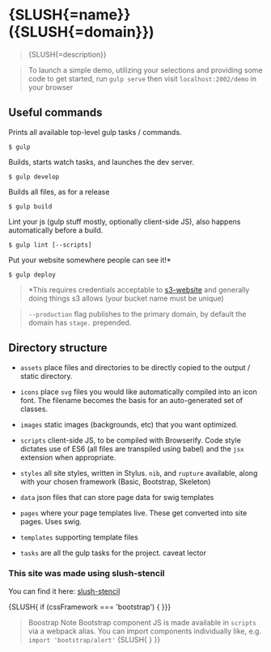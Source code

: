 # {SLUSH{=name}} ({SLUSH{=domain}})

> {SLUSH{=description}}

> To launch a simple demo, utilizing your selections and providing some code
  to get started, run `gulp serve` then visit `localhost:2002/demo` in your browser

## Useful commands

Prints all available top-level gulp tasks / commands.

```shell
$ gulp
```

Builds, starts watch tasks, and launches the dev server.

```shell
$ gulp develop
```

Builds all files, as for a release

```shell
$ gulp build
```

Lint your js (gulp stuff mostly, optionally client-side JS),
also happens automatically before a build.

```shell
$ gulp lint [--scripts]
```

Put your website somewhere people can see it!*

```shell
$ gulp deploy
```

> *This requires credentials acceptable to [s3-website](https://github.com/klaemo/s3-website)
  and generally doing things s3 allows (your bucket name must be unique)

> `--production` flag publishes to the primary domain, by default the domain has
  `stage.` prepended.

## Directory structure

* `assets` place files and directories to be directly copied to the output /
  static directory.

* `icons` place `svg` files you would like automatically compiled into an icon
  font. The filename becomes the basis for an auto-generated set of classes.

* `images` static images (backgrounds, etc) that you want optimized.

* `scripts` client-side JS, to be compiled with Browserify. Code style dictates
  use of ES6 (all files are transpiled using babel) and the `jsx` extension
  when appropriate.

* `styles` all site styles, written in Stylus. `nib`, and `rupture` available,
  along with your chosen framework (Basic, Bootstrap, Skeleton)

* `data` json files that can store page data for swig templates

* `pages` where your page templates live. These get converted into site pages. Uses swig.

* `templates` supporting template files

* `tasks` are all the gulp tasks for the project. caveat lector

### This site was made using slush-stencil

You can find it here: [slush-stencil](http://ronik-design.github.io/slush-stencil/)

{SLUSH{ if (cssFramework === 'bootstrap') { }}}
> Boostrap Note
  Bootstrap component JS is made available in `scripts` via a webpack alias.
  You can import components individually like, e.g. `import 'bootstrap/alert'`
{SLUSH{ } }}
